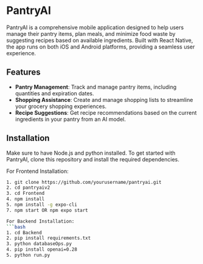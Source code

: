 # PantryAI

PantryAI is a comprehensive mobile application designed to help users manage their pantry items, plan meals, and minimize food waste by suggesting recipes based on available ingredients. Built with React Native, the app runs on both iOS and Android platforms, providing a seamless user experience.

## Features

- **Pantry Management**: Track and manage pantry items, including quantities and expiration dates.
- **Shopping Assistance**: Create and manage shopping lists to streamline your grocery shopping experiences.
- **Recipe Suggestions**: Get recipe recommendations based on the current ingredients in your pantry from an AI model.

## Installation
Make sure to have Node.js and python installed.
To get started with PantryAI, clone this repository and install the required dependencies.

For Frontend Installation:
```bash
1. git clone https://github.com/yourusername/pantryai.git
2. cd pantryaiv2
3. cd Frontend
4. npm install
5. npm install -g expo-cli
7. npm start OR npm expo start

For Backend Installation: 
```bash
1. cd Backend
2. pip install requirements.txt
3. python databaseOps.py
4. pip install openai=0.28
5. python run.py
